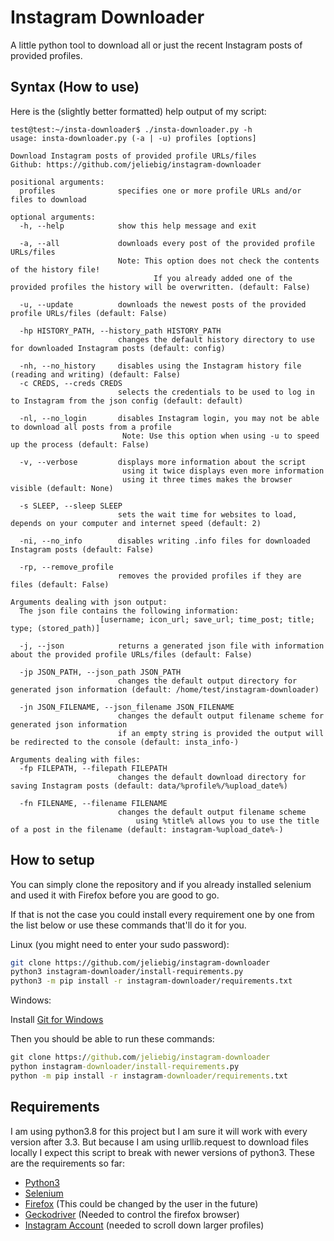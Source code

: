 # Instagram Downloader
A little python tool to download all or just the recent Instagram posts of provided profiles.

## Syntax (How to use)
Here is the (slightly better formatted) help output of my script:
```
test@test:~/insta-downloader$ ./insta-downloader.py -h
usage: insta-downloader.py (-a | -u) profiles [options]

Download Instagram posts of provided profile URLs/files
Github: https://github.com/jeliebig/instagram-downloader

positional arguments:
  profiles              specifies one or more profile URLs and/or files to download

optional arguments:
  -h, --help            show this help message and exit

  -a, --all             downloads every post of the provided profile URLs/files
                        Note: This option does not check the contents of the history file!
                                If you already added one of the provided profiles the history will be overwritten. (default: False)

  -u, --update          downloads the newest posts of the provided profile URLs/files (default: False)

  -hp HISTORY_PATH, --history_path HISTORY_PATH
                        changes the default history directory to use for downloaded Instagram posts (default: config)

  -nh, --no_history     disables using the Instagram history file (reading and writing) (default: False)
  -c CREDS, --creds CREDS
                        selects the credentials to be used to log in to Instagram from the json config (default: default)

  -nl, --no_login       disables Instagram login, you may not be able to download all posts from a profile
                         Note: Use this option when using -u to speed up the process (default: False)

  -v, --verbose         displays more information about the script
                         using it twice displays even more information
                         using it three times makes the browser visible (default: None)

  -s SLEEP, --sleep SLEEP
                        sets the wait time for websites to load, depends on your computer and internet speed (default: 2)

  -ni, --no_info        disables writing .info files for downloaded Instagram posts (default: False)

  -rp, --remove_profile
                        removes the provided profiles if they are files (default: False)

Arguments dealing with json output:
  The json file contains the following information: 
                    [username; icon_url; save_url; time_post; title; type; (stored_path)]

  -j, --json            returns a generated json file with information about the provided profile URLs/files (default: False)

  -jp JSON_PATH, --json_path JSON_PATH
                        changes the default output directory for generated json information (default: /home/test/instagram-downloader)

  -jn JSON_FILENAME, --json_filename JSON_FILENAME
                        changes the default output filename scheme for generated json information
                        if an empty string is provided the output will be redirected to the console (default: insta_info-)

Arguments dealing with files:
  -fp FILEPATH, --filepath FILEPATH
                        changes the default download directory for saving Instagram posts (default: data/%profile%/%upload_date%)

  -fn FILENAME, --filename FILENAME
                        changes the default output filename scheme 
                            using %title% allows you to use the title of a post in the filename (default: instagram-%upload_date%-)
```


## How to setup

You can simply clone the repository and if you already installed selenium and used it with Firefox before you are good to go.

If that is not the case you could install every requirement one by one from the list below or use these commands that'll do it for you.

Linux (you might need to enter your sudo password):
```bash
git clone https://github.com/jeliebig/instagram-downloader
python3 instagram-downloader/install-requirements.py
python3 -m pip install -r instagram-downloader/requirements.txt
```

Windows:

Install [Git for Windows](https://gitforwindows.org/)

Then you should be able to run these commands:
```cmd
git clone https://github.com/jeliebig/instagram-downloader
python instagram-downloader/install-requirements.py
python -m pip install -r instagram-downloader/requirements.txt
```

## Requirements

I am using python3.8 for this project but I am sure it will work with every version after 3.3.
But because I am using urllib.request to download files locally I expect this script to break with newer versions of python3.
These are the requirements so far:
- [Python3](https://www.python.org/)
- [Selenium](https://selenium-python.readthedocs.io/installation.html)
- [Firefox](https://www.mozilla.org/en-US/firefox/) (This could be changed by the user in the future)
- [Geckodriver](https://github.com/mozilla/geckodriver/releases) (Needed to control the firefox browser)
- [Instagram Account](https://www.instagram.com/accounts/emailsignup/) (needed to scroll down larger profiles)

